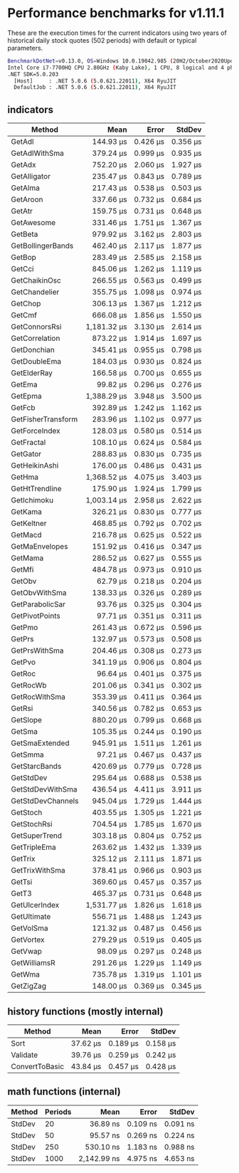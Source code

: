 # Performance benchmarks for v1.11.1

These are the execution times for the current indicators using two years of historical daily stock quotes (502 periods) with default or typical parameters.

``` bash
BenchmarkDotNet=v0.13.0, OS=Windows 10.0.19042.985 (20H2/October2020Update)
Intel Core i7-7700HQ CPU 2.80GHz (Kaby Lake), 1 CPU, 8 logical and 4 physical cores
.NET SDK=5.0.203
  [Host]     : .NET 5.0.6 (5.0.621.22011), X64 RyuJIT
  DefaultJob : .NET 5.0.6 (5.0.621.22011), X64 RyuJIT
```

## indicators

|             Method |        Mean |    Error |   StdDev |
|------------------- |------------:|---------:|---------:|
|             GetAdl |   144.93 μs | 0.426 μs | 0.356 μs |
|      GetAdlWithSma |   379.24 μs | 0.999 μs | 0.935 μs |
|             GetAdx |   752.20 μs | 2.060 μs | 1.927 μs |
|       GetAlligator |   235.47 μs | 0.843 μs | 0.789 μs |
|            GetAlma |   217.43 μs | 0.538 μs | 0.503 μs |
|           GetAroon |   337.66 μs | 0.732 μs | 0.684 μs |
|             GetAtr |   159.75 μs | 0.731 μs | 0.648 μs |
|         GetAwesome |   331.46 μs | 1.751 μs | 1.367 μs |
|            GetBeta |   979.92 μs | 3.162 μs | 2.803 μs |
|  GetBollingerBands |   462.40 μs | 2.117 μs | 1.877 μs |
|             GetBop |   283.49 μs | 2.585 μs | 2.158 μs |
|             GetCci |   845.06 μs | 1.262 μs | 1.119 μs |
|      GetChaikinOsc |   266.55 μs | 0.563 μs | 0.499 μs |
|      GetChandelier |   355.75 μs | 1.098 μs | 0.974 μs |
|            GetChop |   306.13 μs | 1.367 μs | 1.212 μs |
|             GetCmf |   666.08 μs | 1.856 μs | 1.550 μs |
|      GetConnorsRsi | 1,181.32 μs | 3.130 μs | 2.614 μs |
|     GetCorrelation |   873.22 μs | 1.914 μs | 1.697 μs |
|        GetDonchian |   345.41 μs | 0.955 μs | 0.798 μs |
|       GetDoubleEma |   184.03 μs | 0.930 μs | 0.824 μs |
|        GetElderRay |   166.58 μs | 0.700 μs | 0.655 μs |
|             GetEma |    99.82 μs | 0.296 μs | 0.276 μs |
|            GetEpma | 1,388.29 μs | 3.948 μs | 3.500 μs |
|             GetFcb |   392.89 μs | 1.242 μs | 1.162 μs |
| GetFisherTransform |   283.96 μs | 1.102 μs | 0.977 μs |
|      GetForceIndex |   128.03 μs | 0.580 μs | 0.514 μs |
|         GetFractal |   108.10 μs | 0.624 μs | 0.584 μs |
|           GetGator |   288.83 μs | 0.830 μs | 0.735 μs |
|      GetHeikinAshi |   176.00 μs | 0.486 μs | 0.431 μs |
|             GetHma | 1,368.52 μs | 4.075 μs | 3.403 μs |
|     GetHtTrendline |   175.90 μs | 1.924 μs | 1.799 μs |
|        GetIchimoku | 1,003.14 μs | 2.958 μs | 2.622 μs |
|            GetKama |   326.21 μs | 0.830 μs | 0.777 μs |
|         GetKeltner |   468.85 μs | 0.792 μs | 0.702 μs |
|            GetMacd |   216.78 μs | 0.625 μs | 0.522 μs |
|     GetMaEnvelopes |   151.92 μs | 0.416 μs | 0.347 μs |
|            GetMama |   286.52 μs | 0.627 μs | 0.555 μs |
|             GetMfi |   484.78 μs | 0.973 μs | 0.910 μs |
|             GetObv |    62.79 μs | 0.218 μs | 0.204 μs |
|      GetObvWithSma |   138.33 μs | 0.326 μs | 0.289 μs |
|    GetParabolicSar |    93.76 μs | 0.325 μs | 0.304 μs |
|     GetPivotPoints |    97.71 μs | 0.351 μs | 0.311 μs |
|             GetPmo |   261.43 μs | 0.672 μs | 0.596 μs |
|             GetPrs |   132.97 μs | 0.573 μs | 0.508 μs |
|      GetPrsWithSma |   204.46 μs | 0.308 μs | 0.273 μs |
|             GetPvo |   341.19 μs | 0.906 μs | 0.804 μs |
|             GetRoc |    96.64 μs | 0.401 μs | 0.375 μs |
|           GetRocWb |   201.06 μs | 0.341 μs | 0.302 μs |
|      GetRocWithSma |   353.39 μs | 0.411 μs | 0.364 μs |
|             GetRsi |   340.56 μs | 0.782 μs | 0.653 μs |
|           GetSlope |   880.20 μs | 0.799 μs | 0.668 μs |
|             GetSma |   105.35 μs | 0.244 μs | 0.190 μs |
|     GetSmaExtended |   945.91 μs | 1.511 μs | 1.261 μs |
|            GetSmma |    97.21 μs | 0.467 μs | 0.437 μs |
|      GetStarcBands |   420.69 μs | 0.779 μs | 0.728 μs |
|          GetStdDev |   295.64 μs | 0.688 μs | 0.538 μs |
|   GetStdDevWithSma |   436.54 μs | 4.411 μs | 3.911 μs |
|  GetStdDevChannels |   945.04 μs | 1.729 μs | 1.444 μs |
|           GetStoch |   403.55 μs | 1.305 μs | 1.221 μs |
|        GetStochRsi |   704.54 μs | 1.785 μs | 1.670 μs |
|      GetSuperTrend |   303.18 μs | 0.804 μs | 0.752 μs |
|       GetTripleEma |   263.62 μs | 1.432 μs | 1.339 μs |
|            GetTrix |   325.12 μs | 2.111 μs | 1.871 μs |
|     GetTrixWithSma |   378.41 μs | 0.966 μs | 0.903 μs |
|             GetTsi |   369.60 μs | 0.457 μs | 0.357 μs |
|              GetT3 |   465.37 μs | 0.731 μs | 0.648 μs |
|      GetUlcerIndex | 1,531.77 μs | 1.826 μs | 1.618 μs |
|        GetUltimate |   556.71 μs | 1.488 μs | 1.243 μs |
|          GetVolSma |   121.32 μs | 0.487 μs | 0.456 μs |
|          GetVortex |   279.29 μs | 0.519 μs | 0.405 μs |
|            GetVwap |    98.09 μs | 0.297 μs | 0.248 μs |
|       GetWilliamsR |   291.26 μs | 1.229 μs | 1.149 μs |
|             GetWma |   735.78 μs | 1.319 μs | 1.101 μs |
|          GetZigZag |   148.00 μs | 0.369 μs | 0.345 μs |

## history functions (mostly internal)

|         Method |     Mean |    Error |   StdDev |
|--------------- |---------:|---------:|---------:|
|           Sort | 37.62 μs | 0.189 μs | 0.158 μs |
|       Validate | 39.76 μs | 0.259 μs | 0.242 μs |
| ConvertToBasic | 43.84 μs | 0.457 μs | 0.428 μs |

## math functions (internal)

| Method | Periods |        Mean |    Error |   StdDev |
|------- |-------- |------------:|---------:|---------:|
| StdDev |      20 |    36.89 ns | 0.109 ns | 0.091 ns |
| StdDev |      50 |    95.57 ns | 0.269 ns | 0.224 ns |
| StdDev |     250 |   530.10 ns | 1.183 ns | 0.988 ns |
| StdDev |    1000 | 2,142.99 ns | 4.975 ns | 4.653 ns |
